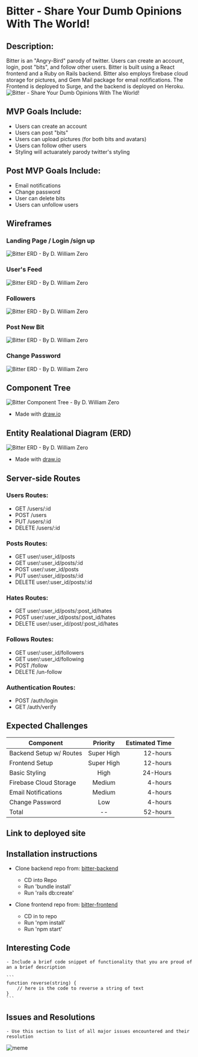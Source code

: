 # Bitter - Share Your Dumb Opinions With The World!

## Description:
Bitter is an "Angry-Bird" parody of twitter.  Users can create an account, login, post "bits", and follow other users. Bitter is built using a React frontend and a Ruby on Rails backend.  Bitter also employs firebase cloud storage for pictures, and Gem Mail package for email notifications.  The Frontend is deployed to Surge, and the backend is deployed on Heroku.
![Bitter - Share Your Dumb Opinions With The World!](https://dwilliamzero.com/zero-cloud/bitter-logo.png "Bitter - Share Your Dumb Opinions With The World!")

## MVP Goals Include:
 - Users can create an account
 - Users can post "bits"
 - Users can upload pictures (for both bits and avatars)
 - Users can follow other users
 - Styling will actuarately parody twitter's styling
 
 ## Post MVP Goals Include:
 - Email notifications
 - Change password
 - User can delete bits
 - Users can unfollow users
 
 ## Wireframes
 ### Landing Page / Login /sign up
 ![Bitter ERD - By D. William Zero](https://dwilliamzero.com/zero-cloud/landing-page.png "Bitter ERD - By D. William Zero")
 ### User's Feed
 ![Bitter ERD - By D. William Zero](https://dwilliamzero.com/zero-cloud/users-feed.png "Bitter ERD - By D. William Zero")
 ### Followers
 ![Bitter ERD - By D. William Zero](https://dwilliamzero.com/zero-cloud/followers.png "Bitter ERD - By D. William Zero")
 ### Post New Bit
 ![Bitter ERD - By D. William Zero](https://dwilliamzero.com/zero-cloud/new-bit.png "Bitter ERD - By D. William Zero")
 ### Change Password
 ![Bitter ERD - By D. William Zero](https://dwilliamzero.com/zero-cloud/change-password.png "Bitter ERD - By D. William Zero")
 
 ## Component Tree
 ![Bitter Component Tree - By D. William Zero](https://dwilliamzero.com/zero-cloud/bitter-component-tree.png "Bitter Component Tree - By D. William Zero")
 - Made with [draw.io](https://www.draw.io/) 
 
 ## Entity Realational Diagram (ERD)
 ![Bitter ERD - By D. William Zero](https://dwilliamzero.com/zero-cloud/bitter-erd4.png "Bitter ERD - By D. William Zero")
 - Made with [draw.io](https://www.draw.io/)

 ## Server-side Routes
 ### Users Routes:
 - GET /users/:id
 - POST /users
 - PUT /users/:id
 - DELETE /users/:id

 ### Posts Routes:
 - GET user/:user_id/posts
 - GET user/:user_id/posts/:id
 - POST user/:user_id/posts
 - PUT user/:user_id/posts/:id
 - DELETE user/:user_id/posts/:id

 ### Hates Routes:
 - GET user/:user_id/posts/:post_id/hates
 - POST user/:user_id/posts/:post_id/hates
 - DELETE user/:user_id/post/:post_id/hates

 ### Follows Routes:
 - GET user/:user_id/followers
 - GET user/:user_id/following
 - POST /follow
 - DELETE /un-follow

 ### Authentication Routes:
 - POST /auth/login
 - GET /auth/verify
 
 ## Expected Challenges

| Component        | Priority  | Estimated Time |
| ----------------------- | :--------: |  -----------: |
| Backend Setup w/ Routes | Super High | 12-hours|
| Frontend Setup | Super High | 12-hours|
| Basic Styling | High | 24-Hours|
| Firebase Cloud Storage | Medium | 4-hours|
| Email Notifications | Medium | 4-hours|
| Change Password | Low | 4-hours|
| Total |  --  | 52-hours|

## Link to deployed site

## Installation instructions
- Clone backend repo from:  [bitter-backend](https://github.com/DWilliamZero/bitter-backend)
   - CD into Repo
   - Run 'bundle install'
   - Run 'rails db:create'
   
- Clone frontend repo from:  [bitter-frontend](https://github.com/DWilliamZero/bitter-frontend)
   - CD in to repo
   - Run 'npm install'
   - Run 'npm start'

 ## Interesting Code 
	- Include a brief code snippet of functionality that you are proud of an a brief description  

	```
	function reverse(string) {
		// here is the code to reverse a string of text
	}
	```
  
 ## Issues and Resolutions
	- Use this section to list of all major issues encountered and their resolution

  ![meme](https://media.giphy.com/media/10ONuT5STdCiRy/giphy.gif)